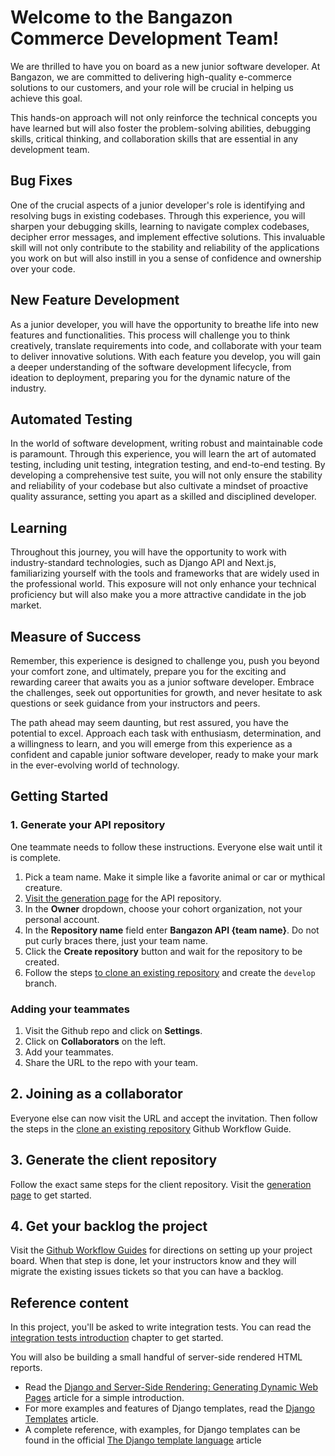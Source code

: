 # Welcome to the Bangazon Commerce Development Team!

We are thrilled to have you on board as a new junior software developer. At Bangazon, we are committed to delivering high-quality e-commerce solutions to our customers, and your role will be crucial in helping us achieve this goal.

This hands-on approach will not only reinforce the technical concepts you have learned but will also foster the problem-solving abilities, debugging skills, critical thinking, and collaboration skills that are essential in any development team.

## Bug Fixes

One of the crucial aspects of a junior developer's role is identifying and resolving bugs in existing codebases. Through this experience, you will sharpen your debugging skills, learning to navigate complex codebases, decipher error messages, and implement effective solutions. This invaluable skill will not only contribute to the stability and reliability of the applications you work on but will also instill in you a sense of confidence and ownership over your code.

## New Feature Development

As a junior developer, you will have the opportunity to breathe life into new features and functionalities. This process will challenge you to think creatively, translate requirements into code, and collaborate with your team to deliver innovative solutions. With each feature you develop, you will gain a deeper understanding of the software development lifecycle, from ideation to deployment, preparing you for the dynamic nature of the industry.

## Automated Testing

In the world of software development, writing robust and maintainable code is paramount. Through this experience, you will learn the art of automated testing, including unit testing, integration testing, and end-to-end testing. By developing a comprehensive test suite, you will not only ensure the stability and reliability of your codebase but also cultivate a mindset of proactive quality assurance, setting you apart as a skilled and disciplined developer.

## Learning

Throughout this journey, you will have the opportunity to work with industry-standard technologies, such as Django API and Next.js, familiarizing yourself with the tools and frameworks that are widely used in the professional world. This exposure will not only enhance your technical proficiency but will also make you a more attractive candidate in the job market.

## Measure of Success

Remember, this experience is designed to challenge you, push you beyond your comfort zone, and ultimately, prepare you for the exciting and rewarding career that awaits you as a junior software developer. Embrace the challenges, seek out opportunities for growth, and never hesitate to ask questions or seek guidance from your instructors and peers.

The path ahead may seem daunting, but rest assured, you have the potential to excel. Approach each task with enthusiasm, determination, and a willingness to learn, and you will emerge from this experience as a confident and capable junior software developer, ready to make your mark in the ever-evolving world of technology.

## Getting Started

### 1. Generate your API repository

One teammate needs to follow these instructions. Everyone else wait until it is complete.

1. Pick a team name. Make it simple like a favorite animal or car or mythical creature.
2. [Visit the generation page](https://github.com/new?template_name=bangazon-api&template_owner=nss-group-projects) for the API repository.
3. In the **Owner** dropdown, choose your cohort organization, not your personal account.
4. In the **Repository name** field enter **Bangazon API {team name}**. Do not put curly braces there, just your team name.
5. Click the **Create repository** button and wait for the repository to be created.
6. Follow the steps [to clone an existing repository](https://nashville-software-school.github.io/github-workflow/) and create the `develop` branch.

### Adding your teammates

1. Visit the Github repo and click on **Settings**.
2. Click on **Collaborators** on the left.
3.  Add your teammates.
4.  Share the URL to the repo with your team.

## 2. Joining as a collaborator

Everyone else can now visit the URL and accept the invitation. Then follow the steps in the [clone an existing repository](https://nashville-software-school.github.io/github-workflow/) Github Workflow Guide.

## 3. Generate the client repository

Follow the exact same steps for the client repository. Visit the [generation page](https://github.com/new?template_name=bangazon-client&template_owner=nss-group-projects) to get started.

## 4. Get your backlog the project

Visit the [Github Workflow Guides](https://nashville-software-school.github.io/github-workflow/) for directions on setting up your project board. When that step is done, let your instructors know and they will migrate the existing issues tickets so that you can have a backlog.

## Reference content

In this project, you'll be asked to write integration tests. You can read the [integration tests introduction](./TESTING.md) chapter to get started.

You will also be building a small handful of server-side rendered HTML reports.

* Read the [Django and Server-Side Rendering: Generating Dynamic Web Pages](https://clouddevs.com/django/server-side-rendering/) article for a simple introduction.
* For more examples and features of Django templates, read the [Django Templates](https://www.pythontutorial.net/django-tutorial/django-templates/) article.
* A complete reference, with examples, for Django templates can be found in the official [The Django template language](https://docs.djangoproject.com/en/5.0/ref/templates/language/) article